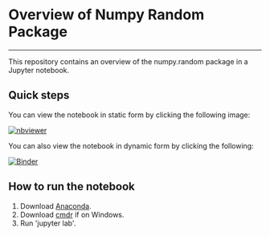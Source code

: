 # Overview of Numpy Random Package

***

This repository contains an overview of the numpy.random package in a Jupyter notebook.

## Quick steps

You can view the notebook in static form by clicking the following image:


[![nbviewer](https://raw.githubusercontent.com/jupyter/design/master/logos/Badges/nbviewer_badge.svg)](https://nbviewer.jupyter.org/github/conor-mccaffrey/numpy-random/blob/main/numpy-random.ipynb)

You can also view the notebook in dynamic form by clicking the following:

[![Binder](https://mybinder.org/badge_logo.svg)](https://mybinder.org/v2/gh/conor-mccaffrey/numpy-random/HEAD?filepath=numpy-random.ipynb)


## How to run the notebook


1. Download [Anaconda]().
2. Download [cmdr]() if on Windows.
3. Run 'jupyter lab'.
